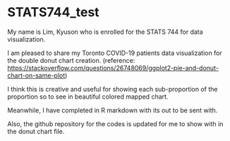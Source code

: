 # STATS744_test

My name is Lim, Kyuson who is enrolled for the STATS 744 for data visualization.
 
I am pleased to share my Toronto COVID-19 patients data visualization for the double donut chart creation. (reference: https://stackoverflow.com/questions/26748069/ggplot2-pie-and-donut-chart-on-same-plot)
 
I think this is creative and useful for showing each sub-proportion of the proportion so to see in beautiful colored mapped chart.  
 
 
Meanwhile, I have completed in R markdown with its out to be sent with.
 
Also, the github repository for the codes is updated for me to show with in the donut chart file. 
 
